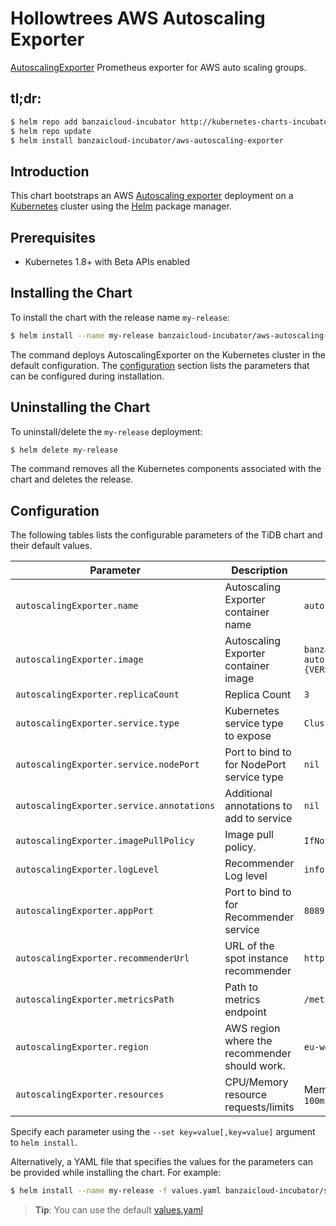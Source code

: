 # Hollowtrees AWS Autoscaling Exporter

[AutoscalingExporter](https://github.com/banzaicloud/aws-autoscaling-exporter) Prometheus exporter for AWS auto scaling groups.

## tl;dr:

```bash
$ helm repo add banzaicloud-incubator http://kubernetes-charts-incubator.banzaicloud.com
$ helm repo update
$ helm install banzaicloud-incubator/aws-autoscaling-exporter
```

## Introduction

This chart bootstraps an AWS [Autoscaling exporter](https://github.com/banzaicloud/banzai-charts/incubator/aws-autoscaling-exporter) deployment on a [Kubernetes](http://kubernetes.io) cluster using the [Helm](https://helm.sh) package manager.

## Prerequisites

- Kubernetes 1.8+ with Beta APIs enabled

## Installing the Chart

To install the chart with the release name `my-release`:

```bash
$ helm install --name my-release banzaicloud-incubator/aws-autoscaling-exporter
```

The command deploys AutoscalingExporter on the Kubernetes cluster in the default configuration. The [configuration](#configuration) section lists the parameters that can be configured during installation.

## Uninstalling the Chart

To uninstall/delete the `my-release` deployment:

```bash
$ helm delete my-release
```

The command removes all the Kubernetes components associated with the chart and deletes the release.

## Configuration

The following tables lists the configurable parameters of the TiDB chart and their default values.

|               Parameter                     |                          Description                         |                       Default                     |
| ------------------------------------------- | ------------------------------------------------------------ | ------------------------------------------------- |
| `autoscalingExporter.name`                  | Autoscaling Exporter container name                          | `autoscalingExporter`                             |
| `autoscalingExporter.image`                 | Autoscaling Exporter container image                         | `banzaicloud/aws-autoscaling-exporter:{VERSION}`  |
| `autoscalingExporter.replicaCount`          | Replica Count                                                | `3`                                               |
| `autoscalingExporter.service.type`          | Kubernetes service type to expose                            | `ClusterIP`                                       |
| `autoscalingExporter.service.nodePort`      | Port to bind to for NodePort service type                    | `nil`                                             |
| `autoscalingExporter.service.annotations`   | Additional annotations to add to service                     | `nil`                                             |
| `autoscalingExporter.imagePullPolicy`       | Image pull policy.                                           | `IfNotPresent`                                    |
| `autoscalingExporter.logLevel`              | Recommender Log level                                        | `info`                                            |
| `autoscalingExporter.appPort`               | Port to bind to for Recommender service                      | `8089`                                            |
| `autoscalingExporter.recommenderUrl`        | URL of the spot instance recommender                         | `http://localhost:9090`                           |
| `autoscalingExporter.metricsPath`           | Path to metrics endpoint                                     | `/metrics`                                        |
| `autoscalingExporter.region`                | AWS region where the recommender should work.                | `eu-west-1`                                       |
| `autoscalingExporter.resources`             | CPU/Memory resource requests/limits                          | Memory: `256Mi`, CPU: `100m`                      |
      
Specify each parameter using the `--set key=value[,key=value]` argument to `helm install`. 

Alternatively, a YAML file that specifies the values for the parameters can be provided while installing the chart. For example:

```bash
$ helm install --name my-release -f values.yaml banzaicloud-incubator/spot-recommender
```

> **Tip**: You can use the default [values.yaml](values.yaml)


```
